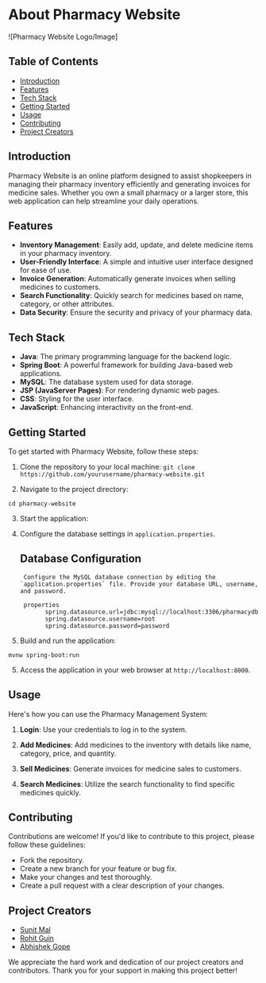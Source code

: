 # About Pharmacy Website

<!--  -->
![Pharmacy Website Logo/Image]

## Table of Contents
- [Introduction](#introduction)
- [Features](#features)
- [Tech Stack](#tech-stack)
- [Getting Started](#getting-started)
- [Usage](#usage)
- [Contributing](#contributing)
- [Project Creators](#project-creators)

## Introduction

Pharmacy Website is an online platform designed to assist shopkeepers in managing their pharmacy inventory efficiently and generating invoices for medicine sales. Whether you own a small pharmacy or a larger store, this web application can help streamline your daily operations.

## Features

- **Inventory Management**: Easily add, update, and delete medicine items in your pharmacy inventory.
- **User-Friendly Interface**: A simple and intuitive user interface designed for ease of use.
- **Invoice Generation**: Automatically generate invoices when selling medicines to customers.
- **Search Functionality**: Quickly search for medicines based on name, category, or other attributes.
- **Data Security**: Ensure the security and privacy of your pharmacy data.
  
## Tech Stack

- **Java**: The primary programming language for the backend logic.
- **Spring Boot**: A powerful framework for building Java-based web applications.
- **MySQL**: The database system used for data storage.
- **JSP (JavaServer Pages)**: For rendering dynamic web pages.
- **CSS**: Styling for the user interface.
- **JavaScript**: Enhancing interactivity on the front-end.
  
## Getting Started

To get started with Pharmacy Website, follow these steps:

1. Clone the repository to your local machine:
   `git clone https://github.com/yourusername/pharmacy-website.git`

2. Navigate to the project directory:

  `cd pharmacy-website`

3. Start the application:


3. Configure the database settings in `application.properties`.
   ## Database Configuration

        Configure the MySQL database connection by editing the `application.properties` file. Provide your database URL, username, and password.

        properties
              spring.datasource.url=jdbc:mysql://localhost:3306/pharmacydb
              spring.datasource.username=root
              spring.datasource.password=password

4. Build and run the application:

  `mvnw spring-boot:run`


5. Access the application in your web browser at `http://localhost:8000`.

## Usage

Here's how you can use the Pharmacy Management System:

1. **Login**: Use your credentials to log in to the system.

2. **Add Medicines**: Add medicines to the inventory with details like name, category, price, and quantity.

3. **Sell Medicines**: Generate invoices for medicine sales to customers.

4. **Search Medicines**: Utilize the search functionality to find specific medicines quickly.

## Contributing

Contributions are welcome! If you'd like to contribute to this project, please follow these guidelines:

- Fork the repository.
- Create a new branch for your feature or bug fix.
- Make your changes and test thoroughly.
- Create a pull request with a clear description of your changes.

## Project Creators

- [Sunit Mal](https://github.com/sunit-mal)
- [Rohit Guin](https://github.com/AIROHIT)
- [Abhishek Gope](https://github.com/mr-abhishek-gope)

We appreciate the hard work and dedication of our project creators and contributors. Thank you for your support in making this project better!


